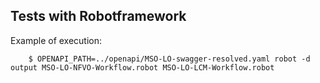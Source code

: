 ## Tests with Robotframework

Example of execution:

```shell
    $ OPENAPI_PATH=../openapi/MSO-LO-swagger-resolved.yaml robot -d output MSO-LO-NFVO-Workflow.robot MSO-LO-LCM-Workflow.robot
```
